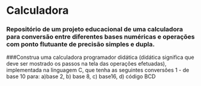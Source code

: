 # Calculadora
 
### Repositório de um projeto educacional de uma calculadora para conversão entre diferentes bases numéricas e operações com ponto flutuante de precisão simples e dupla.

###Construa uma calculadora programador didática (didática significa que deve ser mostrado os passos na tela das operações efetuadas),  implementada na linguagem C, que tenha as seguintes conversões
1 - de base 10 para:
a)base 2,
b) base 8,
c) base16, 
d) código BCD
